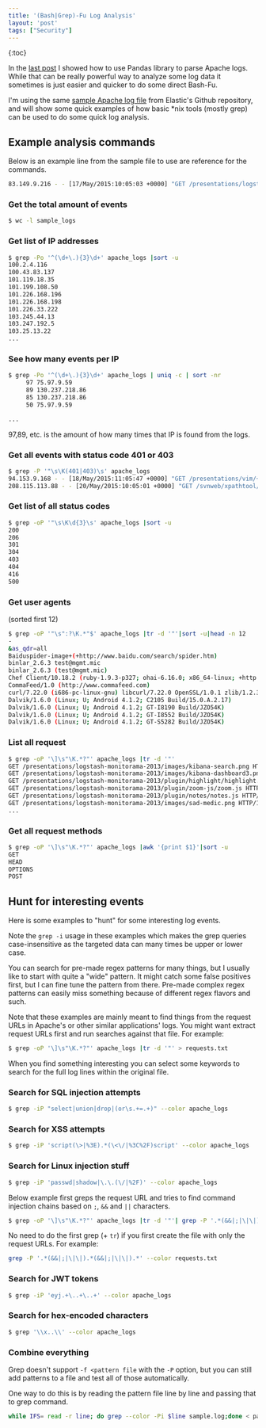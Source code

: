 ```yaml
---
title: '(Bash|Grep)-Fu Log Analysis'
layout: 'post'
tags: ["Security"]
---
```

{:toc}

In the [last post](/2024/02/21/pandas-log-analysis.html) I showed how to use Pandas library to parse Apache logs. While that can be really powerful way to analyze some log data it sometimes is just easier and quicker to do some direct Bash-Fu. 

I'm using the same [sample Apache log file](https://github.com/elastic/examples/blob/master/Common%20Data%20Formats/apache_logs/apache_logs) from Elastic's Github repository, and will show some quick examples of how basic *nix tools (mostly grep) can be used to do some quick log analysis.

## Example analysis commands

Below is an example line from the sample file to use are reference for the commands.

```sh
83.149.9.216 - - [17/May/2015:10:05:03 +0000] "GET /presentations/logstash-monitorama-2013/images/kibana-search.png HTTP/1.1" 200 203023 "http://semicomplete.com/presentations/logstash-monitorama-2013/" "Mozilla/5.0 (Macintosh; Intel Mac OS X 10_9_1) AppleWebKit/537.36 (KHTML, like Gecko) Chrome/32.0.1700.77 Safari/537.36"
```

### Get the total amount of events

```sh
$ wc -l sample_logs
```

### Get list of IP addresses

```sh
$ grep -Po '^(\d+\.){3}\d+' apache_logs |sort -u
100.2.4.116
100.43.83.137
101.119.18.35
101.199.108.50
101.226.168.196
101.226.168.198
101.226.33.222
103.245.44.13
103.247.192.5
103.25.13.22
...
```

### See how many events per IP

```sh
$ grep -Po '^(\d+\.){3}\d+' apache_logs | uniq -c | sort -nr
     97 75.97.9.59
     89 130.237.218.86
     85 130.237.218.86
     50 75.97.9.59

...
```

97,89, etc. is the amount of how many times that IP is found from the logs.

### Get all events with status code 401 or 403

```sh
$ grep -P '"\s\K(401|403)\s' apache_logs 
94.153.9.168 - - [18/May/2015:11:05:47 +0000] "GET /presentations/vim/+++++++++++++++++++++++++++++++++++Result:+%E8%F1%EF%EE%EB%FC%E7%EE%E2%E0%ED+%ED%E8%EA%ED%E5%E9%EC+%22newkoversjup%22;+ReCaptcha+%E4%E5%F8%E8%F4%F0%EE%E2%E0%ED%E0;+%28JS%29;+%E7%E0%F0%E5%E3%E8%F1%F2%F0%E8%F0%EE%E2%E0%EB%E8%F1%FC;+%ED%E5+%ED%E0%F8%EB%EE%F1%FC+%F4%EE%F0%EC%FB+%E4%EB%FF+%EE%F2%EF%F0%E0%E2%EA%E8;+Result:+%EE%F8%E8%E1%EA%E0:+%22i+never+really+liked+c%27s+assert%28%29+feature.+if+an+assertion+is+violated,+it%27lltell+you+what+assertion+failed+but+completely+lacks+any+context:%22;+%ED%E5+%ED%E0%F8%EB%EE%F1%FC+%F4%EE%F0%EC%FB+%E4%EB%FF+%EE%F2%EF%F0%E0%E2%EA%E8; HTTP/1.0" 403 676 "http://www.semicomplete.com/presentations/vim/+++++++++++++++++++++++++++++++++++Result:+%E8%F1%EF%EE%EB%FC%E7%EE%E2%E0%ED+%ED%E8%EA%ED%E5%E9%EC+%22newkoversjup%22;+ReCaptcha+%E4%E5%F8%E8%F4%F0%EE%E2%E0%ED%E0;+%28JS%29;+%E7%E0%F0%E5%E3%E8%F1%F2%F0%E8%F0%EE%E2%E0%EB%E8%F1%FC;+%ED%E5+%ED%E0%F8%EB%EE%F1%FC+%F4%EE%F0%EC%FB+%E4%EB%FF+%EE%F2%EF%F0%E0%E2%EA%E8;+Result:+%EE%F8%E8%E1%EA%E0:+%22i+never+really+liked+c%27s+assert%28%29+feature.+if+an+assertion+is+violated,+it%27lltell+you+what+assertion+failed+but+completely+lacks+any+context:%22;+%ED%E5+%ED%E0%F8%EB%EE%F1%FC+%F4%EE%F0%EC%FB+%E4%EB%FF+%EE%F2%EF%F0%E0%E2%EA%E8;" "Opera/9.80 (Windows NT 6.1; WOW64; U; ru) Presto/2.10.289 Version/12.01"
208.115.113.88 - - [20/May/2015:10:05:01 +0000] "GET /svnweb/xpathtool/ HTTP/1.1" 403 305 "-" "Mozilla/5.0 (compatible; Ezooms/1.0; help@moz.com)"
```

### Get list of all status codes

```sh
$ grep -oP '"\s\K\d{3}\s' apache_logs |sort -u
200 
206 
301 
304 
403 
404 
416 
500 
```

### Get user agents 

(sorted first 12)

```sh
$ grep -oP '"\s":?\K.*"$' apache_logs |tr -d '"'|sort -u|head -n 12
-
&as_qdr=all
Baiduspider-image+(+http://www.baidu.com/search/spider.htm)
binlar_2.6.3 test@mgmt.mic
binlar_2.6.3 (test@mgmt.mic)
Chef Client/10.18.2 (ruby-1.9.3-p327; ohai-6.16.0; x86_64-linux; +http://opscode.com)
CommaFeed/1.0 (http://www.commafeed.com)
curl/7.22.0 (i686-pc-linux-gnu) libcurl/7.22.0 OpenSSL/1.0.1 zlib/1.2.3.4 libidn/1.23 librtmp/2.3
Dalvik/1.6.0 (Linux; U; Android 4.1.2; C2105 Build/15.0.A.2.17)
Dalvik/1.6.0 (Linux; U; Android 4.1.2; GT-I8190 Build/JZO54K)
Dalvik/1.6.0 (Linux; U; Android 4.1.2; GT-I8552 Build/JZO54K)
Dalvik/1.6.0 (Linux; U; Android 4.1.2; GT-S5282 Build/JZO54K)
```

### List all request

```sh
$ grep -oP '\]\s"\K.*?"' apache_logs |tr -d '"'
GET /presentations/logstash-monitorama-2013/images/kibana-search.png HTTP/1.1
GET /presentations/logstash-monitorama-2013/images/kibana-dashboard3.png HTTP/1.1
GET /presentations/logstash-monitorama-2013/plugin/highlight/highlight.js HTTP/1.1
GET /presentations/logstash-monitorama-2013/plugin/zoom-js/zoom.js HTTP/1.1
GET /presentations/logstash-monitorama-2013/plugin/notes/notes.js HTTP/1.1
GET /presentations/logstash-monitorama-2013/images/sad-medic.png HTTP/1.1
...
```

### Get all request methods

```sh
$ grep -oP '\]\s"\K.*?"' apache_logs |awk '{print $1}'|sort -u
GET
HEAD
OPTIONS
POST
```

## Hunt for interesting events

Here is some examples to "hunt" for some interesting log events.

Note the `grep -i` usage in these examples which makes the grep queries case-insensitive as the targeted data can many times be upper or lower case.

You can search for pre-made regex patterns for many things, but I usually like to start with quite a "wide" pattern.
It might catch some false positives first, but I can fine tune the pattern from there.
Pre-made complex regex patterns can easily miss something because of different regex flavors and such.

Note that these examples are mainly meant to find things from the request URLs in Apache's or other similar applications' logs. 
You might want extract request URLs first and run searches against that file. For example:

```sh
$ grep -oP '\]\s"\K.*?"' apache_logs |tr -d '"' > requests.txt
```

When you find something interesting you can select some keywords to search for the full log lines within the original file.

### Search for SQL injection attempts

```sh
$ grep -iP "select|union|drop|(or\s.+=.+)" --color apache_logs
```

### Search for XSS attempts

```sh
$ grep -iP 'script(\>|%3E).*(\<\/|%3C%2F)script' --color apache_logs
```

### Search for Linux injection stuff

```sh
$ grep -iP 'passwd|shadow|\.\.(\/|%2F)' --color apache_logs
```

Below example first greps the request URL and tries to find command injection chains based on `;`, `&&` and `||` characters.

```sh
$ grep -oP '\]\s"\K.*?"' apache_logs |tr -d '"'| grep -P '.*(&&|;|\|\|).*(&&|;|\|\|).*' --color
```

No need to do the first grep (+ `tr`) if you first create the file with only the request URLs. For example:

```sh
grep -P '.*(&&|;|\|\|).*(&&|;|\|\|).*' --color requests.txt
```

### Search for JWT tokens

```sh
$ grep -iP 'eyj.+\..+\..+' --color apache_logs
```

### Search for hex-encoded characters

```sh
$ grep '\\x..\\' --color apache_logs
```

### Combine everything

Grep doesn't support `-f <pattern file` with the `-P` option, but you can still add patterns to a file and test all of those automatically.

One way to do this is by reading the pattern file line by line and passing that to grep command.

```sh
while IFS= read -r line; do grep --color -Pi $line sample.log;done < patterns.txt
```
